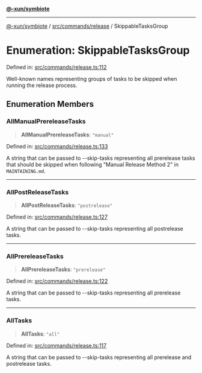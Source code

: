 [**@-xun/symbiote**](../../../../README.md)

***

[@-xun/symbiote](../../../../README.md) / [src/commands/release](../README.md) / SkippableTasksGroup

# Enumeration: SkippableTasksGroup

Defined in: [src/commands/release.ts:112](https://github.com/Xunnamius/symbiote/blob/e90857acb3d261d6e9bd248ab0e38c7f0e05d449/src/commands/release.ts#L112)

Well-known names representing groups of tasks to be skipped when running the
release process.

## Enumeration Members

### AllManualPrereleaseTasks

> **AllManualPrereleaseTasks**: `"manual"`

Defined in: [src/commands/release.ts:133](https://github.com/Xunnamius/symbiote/blob/e90857acb3d261d6e9bd248ab0e38c7f0e05d449/src/commands/release.ts#L133)

A string that can be passed to --skip-tasks representing all prerelease
tasks that should be skipped when following "Manual Release Method 2" in
`MAINTAINING.md`.

***

### AllPostReleaseTasks

> **AllPostReleaseTasks**: `"postrelease"`

Defined in: [src/commands/release.ts:127](https://github.com/Xunnamius/symbiote/blob/e90857acb3d261d6e9bd248ab0e38c7f0e05d449/src/commands/release.ts#L127)

A string that can be passed to --skip-tasks representing all postrelease
tasks.

***

### AllPrereleaseTasks

> **AllPrereleaseTasks**: `"prerelease"`

Defined in: [src/commands/release.ts:122](https://github.com/Xunnamius/symbiote/blob/e90857acb3d261d6e9bd248ab0e38c7f0e05d449/src/commands/release.ts#L122)

A string that can be passed to --skip-tasks representing all prerelease
tasks.

***

### AllTasks

> **AllTasks**: `"all"`

Defined in: [src/commands/release.ts:117](https://github.com/Xunnamius/symbiote/blob/e90857acb3d261d6e9bd248ab0e38c7f0e05d449/src/commands/release.ts#L117)

A string that can be passed to --skip-tasks representing all prerelease and
postrelease tasks.
